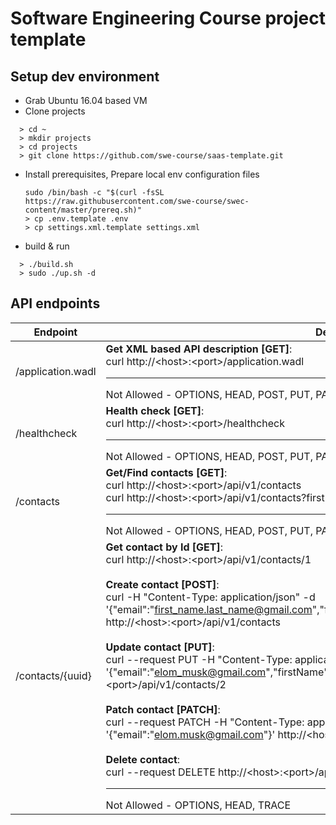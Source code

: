 



# Software Engineering Course project template

## Setup dev environment
* Grab Ubuntu 16.04 based VM
* Clone projects
```
  > cd ~
  > mkdir projects
  > cd projects
  > git clone https://github.com/swe-course/saas-template.git
```
* Install prerequisites, Prepare local env configuration files
  ```
  sudo /bin/bash -c "$(curl -fsSL https://raw.githubusercontent.com/swe-course/swec-content/master/prereq.sh)"
  > cp .env.template .env
  > cp settings.xml.template settings.xml
  ```
* build & run
```
  > ./build.sh
  > sudo ./up.sh -d
```

## API endpoints

| Endpoint | Details |
| --- | --- |
| /application.wadl | **Get XML based API description [GET]**:<br/>curl http://\<host\>:\<port\>/application.wadl<br/><hr/>Not Allowed - OPTIONS, HEAD, POST, PUT, PATCH, DELETE, TRACE |
| /healthcheck | **Health check [GET]**:<br/>curl http://\<host\>:\<port\>/healthcheck<br/><hr/>Not Allowed - OPTIONS, HEAD, POST, PUT, PATCH, DELETE, TRACE |
| /contacts | **Get/Find contacts [GET]**:<br/>curl http://\<host\>:\<port\>/api/v1/contacts<br/>curl http://\<host\>:\<port\>/api/v1/contacts?firstName=John&email=.\*unknown.com<br/><hr/>Not Allowed - OPTIONS, HEAD, POST, PUT, PATCH, DELETE, TRACE |
| /contacts/{uuid} | **Get contact by Id [GET]**:<br/>curl http://\<host\>:\<port\>/api/v1/contacts/1<br/><br/>**Create contact [POST]**:<br/>curl -H "Content-Type: application/json" -d '{"email":"first_name.last_name@gmail.com","firstName":"first_name","lastName":"last_name"}' http://\<host\>:\<port\>/api/v1/contacts<br/><br/>**Update contact [PUT]**:<br/>curl --request PUT -H "Content-Type: application/json" -d '{"email":"elom_musk@gmail.com","firstName":"Elon","lastName":"Musk"}' http://\<host\>:\<port\>/api/v1/contacts/2<br/><br/>**Patch contact [PATCH]**:<br/>curl --request PATCH -H "Content-Type: application/json" -d '{"email":"elom.musk@gmail.com"}' http://\<host\>:\<port\>/api/v1/contacts/2<br/><br/>**Delete contact**:<br/>curl --request DELETE http://\<host\>:\<port\>/api/v1/contacts/2<br/><hr/>Not Allowed - OPTIONS, HEAD, TRACE |
